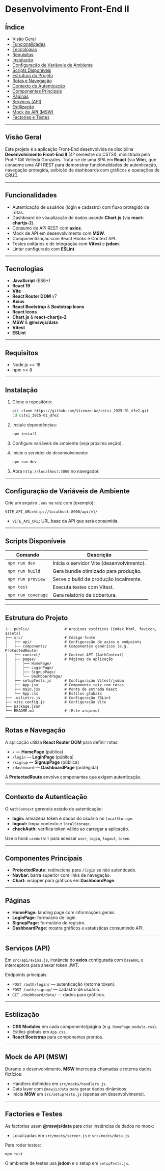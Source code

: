 # Desenvolvimento Front-End II

## Índice

- [Visão Geral](#visão-geral)
- [Funcionalidades](#funcionalidades)
- [Tecnologias](#tecnologias)
- [Requisitos](#requisitos)
- [Instalação](#instalação)
- [Configuração de Variáveis de Ambiente](#configuração-de-variáveis-de-ambiente)
- [Scripts Disponíveis](#scripts-disponíveis)
- [Estrutura do Projeto](#estrutura-do-projeto)
- [Rotas e Navegação](#rotas-e-navegação)
- [Contexto de Autenticação](#contexto-de-autenticação)
- [Componentes Principais](#componentes-principais)
- [Páginas](#páginas)
- [Serviços (API)](#serviços-api)
- [Estilização](#estilização)
- [Mock de API (MSW)](#mock-de-api-msw)
- [Factories e Testes](#factories-e-testes)

---

## Visão Geral

Este projeto é a aplicação Front-End desenvolvida na disciplina **Desenvolvimento Front-End II** (4º semestre do CSTSI), ministrada pela Prof.ª Gill Velleda Gonzales. Trata-se de uma SPA em **React** (via **Vite**), que consome uma API REST para demonstrar funcionalidades de autenticação, navegação protegida, exibição de dashboards com gráficos e operações de CRUD.

---

## Funcionalidades

- Autenticação de usuários (login e cadastro) com fluxo protegido de rotas.
- Dashboard de visualização de dados usando **Chart.js** (via **react-chartjs-2**).
- Consumo de API REST com **axios**.
- Mock de API em desenvolvimento com **MSW**.
- Componentização com React Hooks e Context API.
- Testes unitários e de integração com **Vitest** e **jsdom**.
- Linter configurado com **ESLint**.

---

## Tecnologias

- **JavaScript** (ES6+)
- **React 19**
- **Vite**
- **React Router DOM** v7
- **Axios**
- **React Bootstrap** & **Bootstrap Icons**
- **React Icons**
- **Chart.js** & **react-chartjs-2**
- **MSW** & **@mswjs/data**
- **Vitest**
- **ESLint**

---

## Requisitos

- Node.js >= 18
- npm >= 8

---

## Instalação

1. Clone o repositório:

   ```bash
   git clone https://github.com/Vicenzo-Az/cstsi_2025-01_dfe2.git
   cd cstsi_2025-01_dfe2
   ```

2. Instale dependências:

   ```bash
   npm install
   ```

3. Configure variáveis de ambiente (veja próxima seção).
4. Inicie o servidor de desenvolvimento:

   ```bash
   npm run dev
   ```

5. Abra `http://localhost:3000` no navegador.

---

## Configuração de Variáveis de Ambiente

Crie um arquivo `.env` na raiz com (exemplo):

```env
VITE_API_URL=http://localhost:8000/api/v1/
```

- `VITE_API_URL`: URL base da API que será consumida.

---

## Scripts Disponíveis

| **Comando**        | **Descrição**                             |
| ------------------ | ----------------------------------------- |
| `npm run dev`      | Inicia o servidor Vite (desenvolvimento). |
| `npm run build`    | Gera bundle otimizado para produção.      |
| `npm run preview`  | Serve o build de produção localmente.     |
| `npm test`         | Executa testes com Vitest.                |
| `npm run coverage` | Gera relatório de cobertura.              |

---

## Estrutura do Projeto

```text
├── public/                # Arquivos estáticos (index.html, favicon, assets)
├── src/                   # Código-fonte
│   ├── api/               # Configuração de axios e endpoints
│   ├── components/        # Componentes genéricos (e.g. ProtectedRoute)
│   ├── context/           # Context API (AuthContext)
│   ├── pages/             # Páginas da aplicação
│   │   ├── HomePage/
│   │   ├── LoginPage/
│   │   ├── SignupPage/
│   │   └── DashboardPage/
│   ├── setupTests.js      # Configuração Vitest/jsdom
│   ├── App.jsx            # Componente raiz com rotas
│   ├── main.jsx           # Ponto de entrada React
│   └── App.css            # Estilos globais
├── .eslintrc.js           # Configuração ESLint
├── vite.config.js         # Configuração Vite
├── package.json
└── README.md              # (Este arquivo)
```

---

## Rotas e Navegação

A aplicação utiliza **React Router DOM** para definir rotas:

- `/` — **HomePage** (pública)
- `/login` — **LoginPage** (pública)
- `/signup` — **SignupPage** (pública)
- `/dashboard` — **DashboardPage** (protegida)

A **ProtectedRoute** envolve componentes que exigem autenticação.

---

## Contexto de Autenticação

O `AuthContext` gerencia estado de autenticação:

- **login:** armazena token e dados do usuário no `localStorage`.
- **logout:** limpa contexto e `localStorage`.
- **checkAuth:** verifica token válido ao carregar a aplicação.

Use o hook `useAuth()` para acessar `user`, `login`, `logout`, `token`.

---

## Componentes Principais

- **ProtectedRoute:** redireciona para `/login` se não autenticado.
- **Navbar:** barra superior com links de navegação.
- **Chart:** wrapper para gráficos em **DashboardPage**.

---

## Páginas

- **HomePage:** landing page com informações gerais.
- **LoginPage:** formulário de login.
- **SignupPage:** formulário de registro.
- **DashboardPage:** mostra gráficos e estatísticas consumindo API.

---

## Serviços (API)

Em `src/api/axios.js`, instância do **axios** configurada com `baseURL` e interceptors para anexar token JWT.

Endpoints principais:

- `POST /auth/login/` — autenticação (retorna token).
- `POST /auth/signup/` — cadastro de usuário.
- `GET /dashboard/data/` — dados para gráficos.

---

## Estilização

- **CSS Modules** em cada componente/página (e.g. `HomePage.module.css`).
- Estilos globais em `App.css`.
- **React Bootstrap** para componentes prontos.

---

## Mock de API (MSW)

Durante o desenvolvimento, **MSW** intercepta chamadas e retorna dados fictícios:

- Handlers definidos em `src/mocks/handlers.js`.
- Data layer com `@mswjs/data` para gerar dados dinâmicos.
- Inicia **MSW** em `src/setupTests.js` (apenas em desenvolvimento).

---

## Factories e Testes

As factories usam **@mswjs/data** para criar instâncias de dados no mock:

- Localizadas em `src/mocks/server.js` e `src/mocks/data.js`.

Para rodar testes:

```bash
npm test
```

O ambiente de testes usa **jsdom** e o setup em `setupTests.js`.
